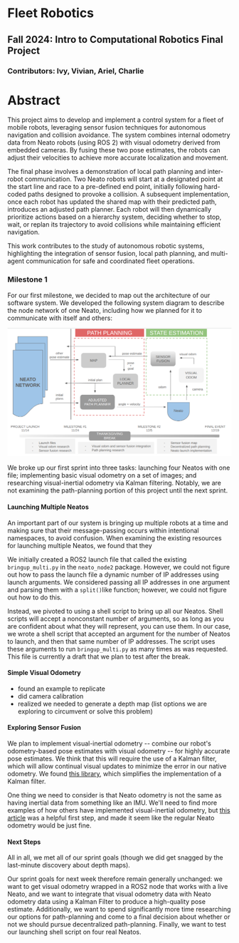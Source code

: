 # Fleet Robotics
## Fall 2024: Intro to Computational Robotics Final Project
### Contributors: Ivy, Vivian, Ariel, Charlie

# Abstract
This project aims to develop and implement a control system for a fleet of mobile robots, leveraging sensor fusion techniques for autonomous navigation and collision avoidance. The system combines internal odometry data from Neato robots (using ROS 2) with visual odometry derived from embedded cameras. By fusing these two pose estimates, the robots can adjust their velocities to achieve more accurate localization and movement.

The final phase involves a demonstration of local path planning and inter-robot communication. Two Neato robots will start at a designated point at the start line and race to a pre-defined end point, initially following hard-coded paths designed to provoke a collision. A subsequent implementation, once each robot has updated the shared map with their predicted path, introduces an adjusted path planner. Each robot will then dynamically prioritize actions based on a hierarchy system, deciding whether to stop, wait, or replan its trajectory to avoid collisions while maintaining efficient navigation.

This work contributes to the study of autonomous robotic systems, highlighting the integration of sensor fusion, local path planning, and multi-agent communication for safe and coordinated fleet operations.

### Milestone 1

For our first milestone, we decided to map out the architecture of our software system. We developed the following system diagram to describe the node network of one Neato, including how we planned for it to communicate with itself and others:

![A system diagram of a single Neato's node network interfacing with the broader Neato network. The local network is split up into two sections: state estimation and path planning.](diagram.png)

We broke up our first sprint into three tasks: launching four Neatos with one file; implementing basic visual odometry on a set of images; and researching visual-inertial odometry via Kalman filtering. Notably, we are not examining the path-planning portion of this project until the next sprint.

#### Launching Multiple Neatos

An important part of our system is bringing up multiple robots at a time and making sure that their message-passing occurs within intentional namespaces, to avoid confusion. When examining the existing resources for launching multiple Neatos, we found that they

We initially created a ROS2 launch file that called the existing `bringup_multi.py` in the `neato_node2` package. However, we could not figure out how to pass the launch file a dynamic number of IP addresses using launch arguments. We considered passing all IP addresses in one argument and parsing them with a `split()`like function; however, we could not figure out how to do this.

Instead, we pivoted to using a shell script to bring up all our Neatos. Shell scripts will accept a nonconstant number of arguments, so as long as you are confident about what they will represent, you can use them. In our case, we wrote a shell script that accepted an argument for the number of Neatos to launch, and then that same number of IP addresses. The script uses these arguments to run `bringup_multi.py` as many times as was requested. This file is currently a draft that we plan to test after the break.

#### Simple Visual Odometry

- found an example to replicate
- did camera calibration
- realized we needed to generate a depth map (list options we are exploring to circumvent or solve this problem)

#### Exploring Sensor Fusion

We plan to implement visual-inertial odometry -- combine our robot's odometry-based pose estimates with visual odometry -- for highly accurate pose estimates. We think that this will require the use of a Kalman filter, which will allow continual visual updates to minimize the error in our native odometry. We found [this library](https://filterpy.readthedocs.io/en/latest/kalman/KalmanFilter.html), which simplifies the implementation of a Kalman filter.

One thing we need to consider is that Neato odometry is not the same as having inertial data from something like an IMU. We'll need to find more examples of how others have implemented visual-inertial odometry, but [this article](https://www.thinkautonomous.ai/blog/visual-inertial-odometry/) was a helpful first step, and made it seem like the regular Neato odometry would be just fine.

#### Next Steps

All in all, we met all of our sprint goals (though we did get snagged by the last-minute discovery about depth maps).

Our sprint goals for next week therefore remain generally unchanged: we want to get visual odometry wrapped in a ROS2 node that works with a live Neato, and we want to integrate that visual odometry data with Neato odometry data using a Kalman Filter to produce a high-quality pose estimate. Additionally, we want to spend significantly more time researching our options for path-planning and come to a final decision about whether or not we should pursue decentralized path-planning. Finally, we want to test our launching shell script on four real Neatos.